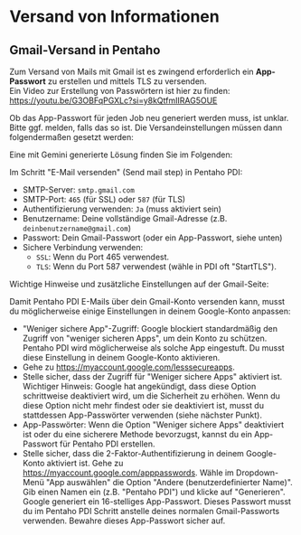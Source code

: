 # Versand von Informationen

## Gmail-Versand in Pentaho

Zum Versand von Mails mit Gmail ist es zwingend erforderlich ein **App-Passwort** zu erstellen und mittels TLS zu versenden.  
Ein Video zur Erstellung von Passwörtern ist hier zu finden: https://youtu.be/G3OBFqPGXLc?si=y8kQtfmIIRAG5OUE

Ob das App-Passwort für jeden Job neu generiert werden muss, ist unklar. Bitte ggf. melden, falls das so ist.
Die Versandeinstellungen müssen dann folgendermaßen gesetzt werden:

Eine mit Gemini generierte Lösung finden Sie im Folgenden:

Im Schritt "E-Mail versenden" (Send mail step) in Pentaho PDI:

* SMTP-Server: `smtp.gmail.com`
* SMTP-Port: `465` (für SSL) oder `587` (für TLS)
* Authentifizierung verwenden: `Ja` (muss aktiviert sein)
* Benutzername: Deine vollständige Gmail-Adresse (z.B. `deinbenutzername@gmail.com`)
* Passwort: Dein Gmail-Passwort (oder ein App-Passwort, siehe unten)
* Sichere Verbindung verwenden:
  * `SSL`: Wenn du Port 465 verwendest.
  * `TLS`: Wenn du Port 587 verwendest (wähle in PDI oft "StartTLS").

Wichtige Hinweise und zusätzliche Einstellungen auf der Gmail-Seite:

Damit Pentaho PDI E-Mails über dein Gmail-Konto versenden kann, musst du möglicherweise einige Einstellungen in deinem Google-Konto anpassen:
* "Weniger sichere App"-Zugriff: Google blockiert standardmäßig den Zugriff von "weniger sicheren Apps", um dein Konto zu schützen. Pentaho PDI wird möglicherweise als solche App eingestuft. Du musst diese Einstellung in deinem Google-Konto aktivieren.
* Gehe zu https://myaccount.google.com/lesssecureapps.
* Stelle sicher, dass der Zugriff für "Weniger sichere Apps" aktiviert ist.
Wichtiger Hinweis: Google hat angekündigt, dass diese Option schrittweise deaktiviert wird, um die Sicherheit zu erhöhen. Wenn du diese Option nicht mehr findest oder sie deaktiviert ist, musst du stattdessen App-Passwörter verwenden (siehe nächster Punkt).
* App-Passwörter: Wenn die Option "Weniger sichere Apps" deaktiviert ist oder du eine sicherere Methode bevorzugst, kannst du ein App-Passwort für Pentaho PDI erstellen.
* Stelle sicher, dass die 2-Faktor-Authentifizierung in deinem Google-Konto aktiviert ist.
Gehe zu https://myaccount.google.com/apppasswords.
Wähle im Dropdown-Menü "App auswählen" die Option "Andere (benutzerdefinierter Name)".
Gib einen Namen ein (z.B. "Pentaho PDI") und klicke auf "Generieren".
Google generiert ein 16-stelliges App-Passwort. Dieses Passwort musst du im Pentaho PDI Schritt anstelle deines normalen Gmail-Passworts verwenden.
Bewahre dieses App-Passwort sicher auf.
